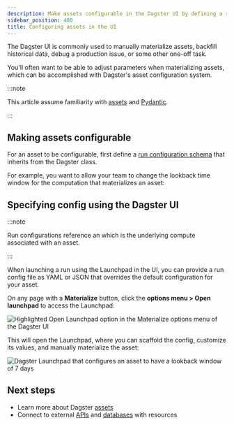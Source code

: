 ```yaml
---
description: Make assets configurable in the Dagster UI by defining a run configuration schema that inherits from the Dagster Config class.
sidebar_position: 400
title: Configuring assets in the UI
---
```


The Dagster UI is commonly used to manually materialize assets, backfill historical data, debug a production issue, or some other one-off task.

You'll often want to be able to adjust parameters when materializing assets, which can be accomplished with Dagster's asset configuration system.

:::note

This article assume familiarity with [assets](/guides/build/assets) and [Pydantic](https://docs.pydantic.dev/latest/).

:::


## Making assets configurable

For an asset to be configurable, first define a [run configuration schema](/guides/operate/configuration/run-configuration) that inherits from the Dagster <PyObject section="config" module="dagster" object="Config" /> class.

For example, you want to allow your team to change the lookback time window for the computation that materializes an asset:

<CodeExample path="docs_snippets/docs_snippets/guides/data-modeling/configuring-assets/config-schema.py" language="python" title="src/<project-name>/defs/assets.py" />

## Specifying config using the Dagster UI

:::note

Run configurations reference an <PyObject section="ops" module="dagster" object="op" /> which is the underlying compute associated with an asset.

:::

When launching a run using the Launchpad in the UI, you can provide a run config file as YAML or JSON that overrides the default configuration for your asset.

On any page with a **Materialize** button, click the **options menu > Open launchpad** to access the Launchpad:

![Highlighted Open Launchpad option in the Materialize options menu of the Dagster UI](/images/guides/build/assets/configuring-assets-in-the-ui/open-launchpad.png)

This will open the Launchpad, where you can scaffold the config, customize its values, and manually materialize the asset:

![Dagster Launchpad that configures an asset to have a lookback window of 7 days](/images/guides/build/assets/configuring-assets-in-the-ui/look-back-7.png)

## Next steps

- Learn more about Dagster [assets](/guides/build/assets/)
- Connect to external [APIs](/guides/build/external-resources/connecting-to-apis) and [databases](/guides/build/external-resources/connecting-to-databases) with resources

